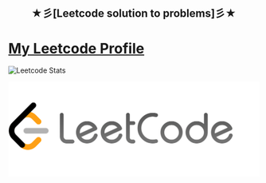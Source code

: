 <h2 align='center'> ★彡[Leetcode solution to problems]彡★ </h2>


# [**My Leetcode Profile**](https://leetcode.com/ephyg/) 

![Leetcode Stats](https://leetcard.jacoblin.cool/ephyg?ext=heatmap)



![leetcode image](/zAsssets/leetcode.png)
